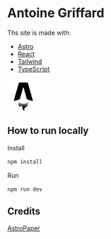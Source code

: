 # Antoine Griffard

Ths site is made with:

- [Astro](https://astro.build/)
- [React](https://reactjs.org/)
- [Tailwind](https://tailwindcss.com/)
- [TypeScript](https://www.typescriptlang.org/)

[![svg image](public/assets/astro.svg)](https://astro.build/)

## How to run locally

Install

```bash
npm install
```

Run

```bash
npm run dev
```

## Credits

[AstroPaper](https://github.com/satnaing/astro-paper)

